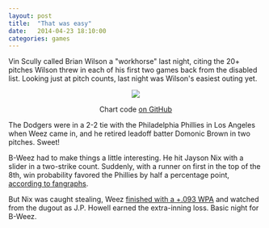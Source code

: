 ```yaml
---
layout: post
title:  "That was easy"
date:   2014-04-23 18:10:00
categories: games
---
```


Vin Scully called Brian Wilson a "workhorse" last night, citing the 20+ pitches Wilson threw in each of his first two games back from the disabled list. Looking just at pitch counts, last night was Wilson's easiest outing yet.

<div align="center">
    <img src="{{ site.baseurl }}/post-assets/2014-04-23-pitch-count/bweez.png"/>
    <p><span class="caption">Chart code <a href="https://github.com/danhillreports/isbrianwilsonraging/tree/master/data/2014-04-23-pitch-count">on GitHub</a></span></p>
</div>


The Dodgers were in a 2-2 tie with the Philadelphia Phillies in Los Angeles when Weez came in, and he retired leadoff batter Domonic Brown in two pitches. Sweet!

B-Weez had to make things a little interesting. He hit Jayson Nix with a slider in a two-strike count. Suddenly, with a runner on first in the top of the 8th, win probability favored the Phillies by half a percentage point, [according to fangraphs](http://www.fangraphs.com/wins.aspx?date=2014-04-22&team=Dodgers&dh=0&season=2014).

But Nix was caught stealing, Weez [finished with a +.093 WPA](http://www.fangraphs.com/wins.aspx?date=2014-04-22&team=Dodgers&dh=0&season=2014) and watched from the dugout as J.P. Howell earned the extra-inning loss. Basic night for B-Weez.

